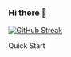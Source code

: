### Hi there 👋

<!--
**samrat-gupta110/samrat-gupta110** is a ✨ _special_ ✨ repository because its `README.md` (this file) appears on your GitHub profile.

Here are some ideas to get you started:

- 🔭 I’m currently working on laravel projects
- 🌱 I’m currently learning DevOps Tools
- 👯 I’m looking to collaborate on Flutter projects,Laravel,Java,backend,UI/UX designing.
- 🤔 I’m looking for help with ...
- 💬 Ask me about ...
- 📫 How to reach me: ...
- 😄 Pronouns: ...
- ⚡ Fun fact: ...
-->
[![GitHub Streak](https://streak-stats.demolab.com?user=samrat-gupta110&theme=tokyonight-duo)](https://git.io/streak-stats)

Quick Start
